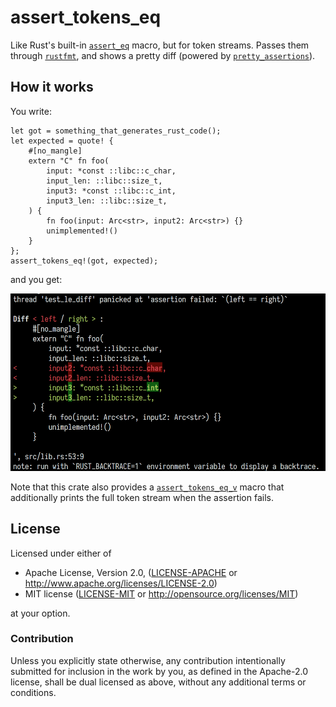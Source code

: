 # assert_tokens_eq

Like Rust's built-in [`assert_eq`] macro, but for token streams.
Passes them through [`rustfmt`], and shows a pretty diff (powered by [`pretty_assertions`]).

## How it works

You write:

```rust, ignore
let got = something_that_generates_rust_code();
let expected = quote! {
    #[no_mangle]
    extern "C" fn foo(
        input: *const ::libc::c_char,
        input_len: ::libc::size_t,
        input3: *const ::libc::c_int,
        input3_len: ::libc::size_t,
    ) {
        fn foo(input: Arc<str>, input2: Arc<str>) {}
        unimplemented!()
    }
};
assert_tokens_eq!(got, expected);
```

and you get:

![Screenshot](./screenshot.png)

Note that this crate also provides a [`assert_tokens_eq_v`] macro that additionally prints the full token stream when the assertion fails.

## License

Licensed under either of

* Apache License, Version 2.0, ([LICENSE-APACHE](LICENSE-APACHE) or <http://www.apache.org/licenses/LICENSE-2.0>)
* MIT license ([LICENSE-MIT](LICENSE-MIT) or <http://opensource.org/licenses/MIT>)

at your option.

### Contribution

Unless you explicitly state otherwise, any contribution intentionally
submitted for inclusion in the work by you, as defined in the Apache-2.0
license, shall be dual licensed as above, without any additional terms or
conditions.

[`assert_eq`]: https://doc.rust-lang.org/std/macro.assert_eq.html
[`pretty_assertions`]: https://crates.io/crates/pretty_assertions
[`rustfmt`]: https://github.com/rust-lang/rustfmt#rustfmt----
[`assert_tokens_eq_v`]: https://docs.rs/assert_tokens_eq/latest/assert_tokens_eq/macro.assert_tokens_eq_v.html
